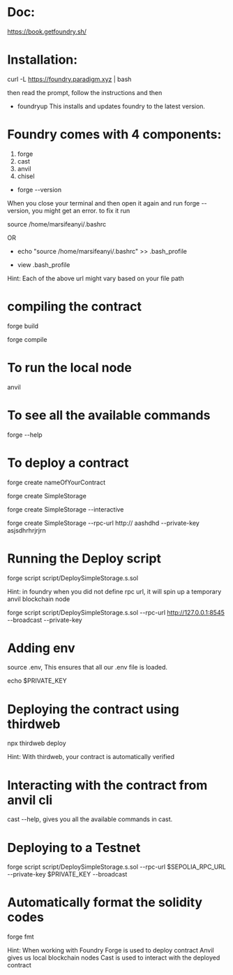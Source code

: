 # Doc:

https://book.getfoundry.sh/

# Installation:

curl -L https://foundry.paradigm.xyz | bash

then read the prompt, follow the instructions and then

- foundryup
  This installs and updates foundry to the latest version.

# Foundry comes with 4 components:

1. forge
2. cast
3. anvil
4. chisel

- forge --version

When you close your terminal and then open it again and run forge --version, you might get an error. to fix it run

source /home/marsifeanyi/.bashrc

OR

- echo "source /home/marsifeanyi/.bashrc" >> .bash_profile

- view .bash_profile

Hint: Each of the above url might vary based on your file path

# compiling the contract

forge build

forge compile

# To run the local node

anvil

# To see all the available commands

forge --help

# To deploy a contract

forge create nameOfYourContract

forge create SimpleStorage

forge create SimpleStorage --interactive

forge create SimpleStorage --rpc-url http:// aashdhd --private-key asjsdhrhrjrjrn

# Running the Deploy script

forge script script/DeploySimpleStorage.s.sol

Hint: in foundry when you did not define rpc url, it will spin up a temporary anvil blockchain node

forge script script/DeploySimpleStorage.s.sol --rpc-url http://127.0.0.1:8545 --broadcast --private-key

# Adding env

source .env, This ensures that all our .env file is loaded.

echo $PRIVATE_KEY

# Deploying the contract using thirdweb

npx thirdweb deploy

Hint: With thirdweb, your contract is automatically verified

# Interacting with the contract from anvil cli

cast --help, gives you all the available commands in cast.

# Deploying to a Testnet

forge script script/DeploySimpleStorage.s.sol --rpc-url $SEPOLIA_RPC_URL --private-key $PRIVATE_KEY --broadcast

# Automatically format the solidity codes

forge fmt

Hint: When working with Foundry
Forge is used to deploy contract
Anvil gives us local blockchain nodes
Cast is used to interact with the deployed contract
